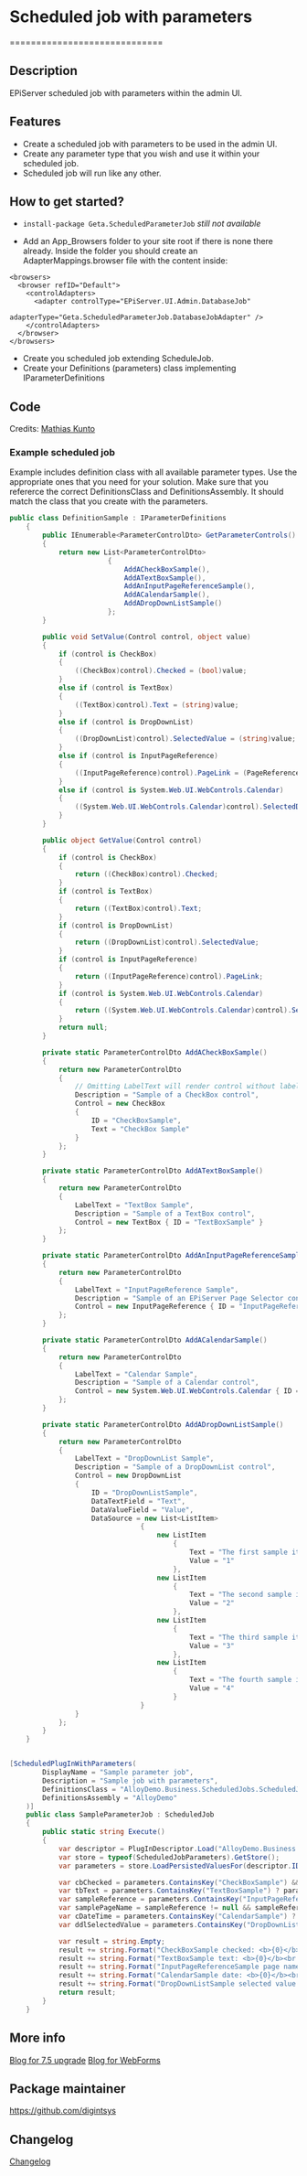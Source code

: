 # Scheduled job with parameters
=============================

## Description
EPiServer scheduled job with parameters within the admin UI.

## Features
* Create a scheduled job with parameters to be used in the admin UI.
* Create any parameter type that you wish and use it within your scheduled job.
* Scheduled job will run like any other.

## How to get started?
* ``install-package Geta.ScheduledParameterJob`` *still not available*

* Add an App_Browsers folder to your site root if there is none there already.
Inside the folder you should create an AdapterMappings.browser file with the content inside:
```
<browsers>
  <browser refID="Default">
    <controlAdapters>
      <adapter controlType="EPiServer.UI.Admin.DatabaseJob"
               adapterType="Geta.ScheduledParameterJob.DatabaseJobAdapter" />
    </controlAdapters>
  </browser>
</browsers>
```

* Create you scheduled job extending ScheduleJob.
* Create your Definitions (parameters) class implementing IParameterDefinitions

## Code
Credits: [Mathias Kunto](https://blog.mathiaskunto.com/)

### Example scheduled job

Example includes definition class with all available parameter types. Use the appropriate ones that you need for your solution.
Make sure that you refererce the correct DefinitionsClass and DefinitionsAssembly. It should match the class that you create with the parameters.

```csharp
public class DefinitionSample : IParameterDefinitions
    {
        public IEnumerable<ParameterControlDto> GetParameterControls()
        {
            return new List<ParameterControlDto>
                        {
                            AddACheckBoxSample(),
                            AddATextBoxSample(),
                            AddAnInputPageReferenceSample(),
                            AddACalendarSample(),
                            AddADropDownListSample()
                        };
        }

        public void SetValue(Control control, object value)
        {
            if (control is CheckBox)
            {
                ((CheckBox)control).Checked = (bool)value;
            }
            else if (control is TextBox)
            {
                ((TextBox)control).Text = (string)value;
            }
            else if (control is DropDownList)
            {
                ((DropDownList)control).SelectedValue = (string)value;
            }
            else if (control is InputPageReference)
            {
                ((InputPageReference)control).PageLink = (PageReference)value;
            }
            else if (control is System.Web.UI.WebControls.Calendar)
            {
                ((System.Web.UI.WebControls.Calendar)control).SelectedDate = (DateTime)value;
            }
        }

        public object GetValue(Control control)
        {
            if (control is CheckBox)
            {
                return ((CheckBox)control).Checked;
            }
            if (control is TextBox)
            {
                return ((TextBox)control).Text;
            }
            if (control is DropDownList)
            {
                return ((DropDownList)control).SelectedValue;
            }
            if (control is InputPageReference)
            {
                return ((InputPageReference)control).PageLink;
            }
            if (control is System.Web.UI.WebControls.Calendar)
            {
                return ((System.Web.UI.WebControls.Calendar)control).SelectedDate;
            }
            return null;
        }

        private static ParameterControlDto AddACheckBoxSample()
        {
            return new ParameterControlDto
            {
                // Omitting LabelText will render control without label
                Description = "Sample of a CheckBox control",
                Control = new CheckBox
                {
                    ID = "CheckBoxSample",
                    Text = "CheckBox Sample"
                }
            };
        }

        private static ParameterControlDto AddATextBoxSample()
        {
            return new ParameterControlDto
            {
                LabelText = "TextBox Sample",
                Description = "Sample of a TextBox control",
                Control = new TextBox { ID = "TextBoxSample" }
            };
        }

        private static ParameterControlDto AddAnInputPageReferenceSample()
        {
            return new ParameterControlDto
            {
                LabelText = "InputPageReference Sample",
                Description = "Sample of an EPiServer Page Selector control; InputPageReference.",
                Control = new InputPageReference { ID = "InputPageReferenceSample" }
            };
        }

        private static ParameterControlDto AddACalendarSample()
        {
            return new ParameterControlDto
            {
                LabelText = "Calendar Sample",
                Description = "Sample of a Calendar control",
                Control = new System.Web.UI.WebControls.Calendar { ID = "CalendarSample" }
            };
        }

        private static ParameterControlDto AddADropDownListSample()
        {
            return new ParameterControlDto
            {
                LabelText = "DropDownList Sample",
                Description = "Sample of a DropDownList control",
                Control = new DropDownList
                {
                    ID = "DropDownListSample",
                    DataTextField = "Text",
                    DataValueField = "Value",
                    DataSource = new List<ListItem>
                                {
                                    new ListItem
                                        {
                                            Text = "The first sample item",
                                            Value = "1"
                                        },
                                    new ListItem
                                        {
                                            Text = "The second sample item",
                                            Value = "2"
                                        },
                                    new ListItem
                                        {
                                            Text = "The third sample item",
                                            Value = "3"
                                        },
                                    new ListItem
                                        {
                                            Text = "The fourth sample item",
                                            Value = "4"
                                        }
                                }
                }
            };
        }
    }


[ScheduledPlugInWithParameters(
        DisplayName = "Sample parameter job",
        Description = "Sample job with parameters",
        DefinitionsClass = "AlloyDemo.Business.ScheduledJobs.ScheduledJobWithParameters.DefinitionSample",
        DefinitionsAssembly = "AlloyDemo"
    )]
    public class SampleParameterJob : ScheduledJob
    {
        public static string Execute()
        {
            var descriptor = PlugInDescriptor.Load("AlloyDemo.Business.ScheduledJobs.ScheduledJobWithParameters.SampleParameterJob", "AlloyDemo");
            var store = typeof(ScheduledJobParameters).GetStore();
            var parameters = store.LoadPersistedValuesFor(descriptor.ID.ToString(CultureInfo.InvariantCulture));

            var cbChecked = parameters.ContainsKey("CheckBoxSample") && (bool)parameters["CheckBoxSample"] ? "Aye!" : "Nay..";
            var tbText = parameters.ContainsKey("TextBoxSample") ? parameters["TextBoxSample"] as string : string.Empty;
            var sampleReference = parameters.ContainsKey("InputPageReferenceSample") ? (PageReference)parameters["InputPageReferenceSample"] : PageReference.EmptyReference;
            var samplePageName = sampleReference != null && sampleReference != PageReference.EmptyReference ? DataFactory.Instance.GetPage(sampleReference).PageName : string.Empty;
            var cDateTime = parameters.ContainsKey("CalendarSample") ? (DateTime?)parameters["CalendarSample"] : null;
            var ddlSelectedValue = parameters.ContainsKey("DropDownListSample") ? parameters["DropDownListSample"] as string : string.Empty;

            var result = string.Empty;
            result += string.Format("CheckBoxSample checked: <b>{0}</b><br />", cbChecked);
            result += string.Format("TextBoxSample text: <b>{0}</b><br />", tbText);
            result += string.Format("InputPageReferenceSample page name: <b>{0}</b> (PageId: <b>{1}</b>)<br />", samplePageName, sampleReference);
            result += string.Format("CalendarSample date: <b>{0}</b><br />", cDateTime.ToString());
            result += string.Format("DropDownListSample selected value: <b>{0}</b><br />", ddlSelectedValue);
            return result;
        }
    }
```

## More info

[Blog for 7.5 upgrade](https://blog.mathiaskunto.com/2014/03/21/scheduled-jobs-with-input-parameters-in-episerver-7-5/)
[Blog for WebForms](https://blog.mathiaskunto.com/2012/02/13/supplying-episerver-scheduled-jobs-with-parameters-through-admin-mode/)

## Package maintainer
https://github.com/digintsys

## Changelog
[Changelog](CHANGELOG.md)